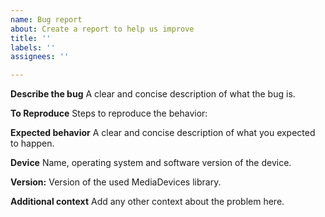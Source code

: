```yaml
---
name: Bug report
about: Create a report to help us improve
title: ''
labels: ''
assignees: ''

---
```


**Describe the bug**
A clear and concise description of what the bug is.

**To Reproduce**
Steps to reproduce the behavior:

**Expected behavior**
A clear and concise description of what you expected to happen.

**Device**
Name, operating system and software version of the device.

**Version:**
Version of the used MediaDevices library.

**Additional context**
Add any other context about the problem here.
